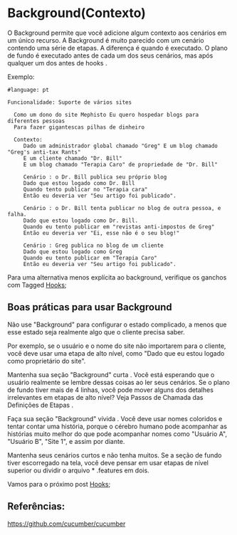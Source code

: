 # Background(Contexto)

O Background permite que você adicione algum contexto aos cenários em um único recurso. A Background é muito parecido com um cenário contendo uma série de etapas. A diferença é quando é executado. O plano de fundo é executado antes de cada um dos seus cenários, mas após qualquer um dos antes de hooks .

Exemplo:

```
#language: pt

Funcionalidade: Suporte de vários sites 

  Como um dono do site Mephisto Eu quero hospedar blogs para diferentes pessoas 
  Para fazer gigantescas pilhas de dinheiro 
  
  Contexto:
     Dado um administrador global chamado "Greg" E um blog chamado "Greg's anti-tax Rants" 
     E um cliente chamado "Dr. Bill" 
     E um blog chamado "Terapia Caro" de propriedade de "Dr. Bill" 
     
     Cenário : o Dr. Bill publica seu próprio blog 
     Dado que estou logado como Dr. Bill
     Quando tento publicar no "Terapia cara"
     Então eu deveria ver "Seu artigo foi publicado". 

     Cenário : o Dr. Bill tenta publicar no blog de outra pessoa, e falha. 
     Dado que estou logado como Dr. Bill.
     Quando eu tento publicar em "revistas anti-impostos de Greg"
     Então eu deveria ver "Ei, esse não é o seu blog!" 

     Cenário : Greg publica no blog de um cliente 
     Dado que estou logado como Greg
     Quando eu tento publicar em "Terapia Caro" 
     Então eu deveria ver "Seu artigo foi publicado".
```

Para uma alternativa menos explícita ao background, verifique os ganchos com Tagged [Hooks](https://github.com/amaxsilva/Automacao_Ruby/blob/master/tests/Cucumber/05-hooks.md);

## Boas práticas para usar Background

Não use "Background" para configurar o estado complicado, a menos que esse estado seja realmente algo que o cliente precisa saber.

Por exemplo, se o usuário e o nome do site não importarem para o cliente, você deve usar uma etapa de alto nível, como "Dado que eu estou logado como proprietário do site".

Mantenha sua seção "Background" curta .
Você está esperando que o usuário realmente se lembre dessas coisas ao ler seus cenários. Se o plano de fundo tiver mais de 4 linhas, você pode mover alguns dos detalhes irrelevantes em etapas de alto nível? Veja Passos de Chamada das Definições de Etapas .

Faça sua seção "Background" vívida .
Você deve usar nomes coloridos e tentar contar uma história, porque o cérebro humano pode acompanhar as histórias muito melhor do que pode acompanhar nomes como "Usuário A", "Usuário B", "Site 1", e assim por diante.

Mantenha seus cenários curtos e não tenha muitos.
Se a seção de fundo tiver escorregado na tela, você deve pensar em usar etapas de nível superior ou dividir o arquivo * .features em dois.


Vamos para o próximo post [Hooks](https://github.com/amaxsilva/Automacao_Ruby/blob/master/tests/Cucumber/05-hooks.md); 

## Referências:
	
https://github.com/cucumber/cucumber
